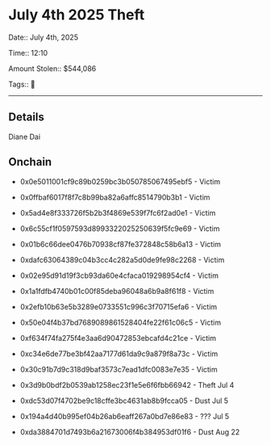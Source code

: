 # July 4th 2025 Theft

Date:: July 4th, 2025

Time:: 12:10

Amount Stolen:: $544,086

Tags:: 🔑

---

## Details

Diane Dai



## Onchain

- 0x0e5011001cf9c89b0259bc3b050785067495ebf5 - Victim
- 0x0ffbaf6017f8f7c8b99ba82a6affc8514790b3b1 - Victim
- 0x5ad4e8f333726f5b2b3f4869e539f7fc6f2ad0e1 - Victim
- 0x6c55cf1f0597593d8993322025250639f5fc9e69 - Victim
- 0x01b6c66dee0476b70938cf87fe372848c58b6a13 - Victim
- 0xdafc63064389c04b3cc4c282a5d0de9fe98c2268 - Victim
- 0x02e95d91d19f3cb93da60e4cfaca019298954cf4 - Victim
- 0x1a1fdfb4740b01c00f85deba96048a6b9a8f61f8 - Victim
- 0x2efb10b63e5b3289e0733551c996c3f70715efa6 - Victim
- 0x50e04f4b37bd7689089861528404fe22f61c06c5 - Victim
- 0xf634f74fa275f4e3aa6d90472853ebcafd4c21ce - Victim
- 0xc34e6de77be3bf42aa7177d61da9c9a879f8a73c - Victim
- 0x30c91b7d9c318d9baf3573c7ead1dfc0083e7e35 - Victim

- 0x3d9b0bdf2b0539ab1258ec23f1e5e6f6fbb66942 - Theft Jul 4

- 0xdc53d07f4702be9c18cffe3bc4631ab8b9fcca05 - Dust Jul 5

- 0x194a4d40b995ef04b26ab6eaff267a0bd7e86e83 - ??? Jul 5

- 0xda3884701d7493b6a21673006f4b384953df01f6 - Dust Aug 22